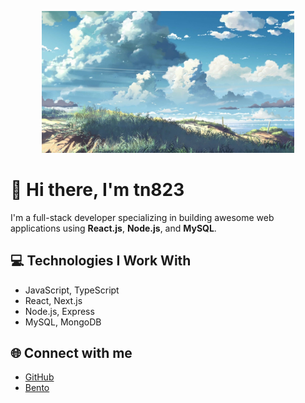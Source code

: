 <p align="center"><img width="80%" src="./assets/image.png" /></p>

# 👋 Hi there, I'm tn823

I'm a full-stack developer specializing in building awesome web applications using **React.js**, **Node.js**, and **MySQL**.

## 💻 Technologies I Work With

- JavaScript, TypeScript
- React, Next.js
- Node.js, Express
- MySQL, MongoDB

## 🌐 Connect with me

- [GitHub](https://github.com/tn823)
- [Bento](https://bento.me/tn823)
